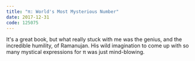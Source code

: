 ```yaml
---
title: "π: World's Most Mysterious Number"
date: 2017-12-31
code: 125075
---
```

It's a great book, but what really stuck with me was the genius, and the incredible humility, of Ramanujan. His wild imagination to come up with so many mystical expressions for π was just mind-blowing.